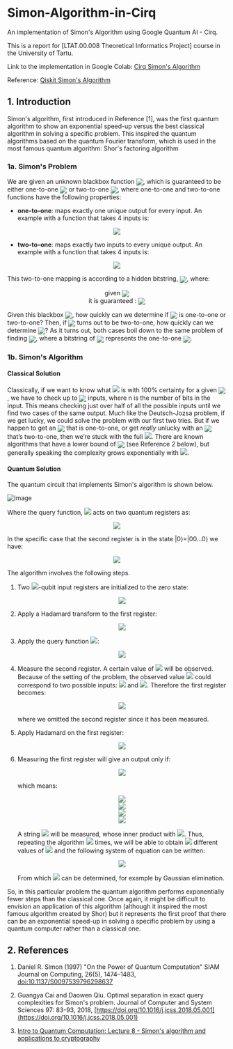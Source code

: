 # Simon-Algorithm-in-Cirq
An implementation of Simon's Algorithm using Google Quantum AI - Cirq.

This is a report for [LTAT.00.008 Theoretical Informatics Project] course in the University of Tartu.

Link to the implementation in Google Colab: [Cirq Simon's Algorithm](https://qiskit.org/textbook/ch-algorithms/simon.html)

Reference: [Qiskit Simon's Algorithm](https://colab.research.google.com/drive/1JDirSZv9dL2awlqEfiZWK0S38WaAmVT4?usp=sharing)

## 1. Introduction

Simon's algorithm, first introduced in Reference [1], was the first quantum algorithm to show an exponential speed-up versus the best classical algorithm in solving a specific problem. This inspired the quantum algorithms based on the quantum Fourier transform, which is used in the most famous quantum algorithm: Shor's factoring algorithm

### 1a. Simon's Problem

We are given an unknown blackbox function <img align="center" src="https://render.githubusercontent.com/render/math?math=f">, which is guaranteed to be either one-to-one <img align="center" src="https://render.githubusercontent.com/render/math?math=(1:1)"> or two-to-one <img align="center" src="https://render.githubusercontent.com/render/math?math=(2:1)">, where one-to-one and two-to-one functions have the following properties:

*   **one-to-one**: maps exactly one unique output for every input. An example with a function that takes 4 inputs is:
<p align="center">
<img align="center" src="https://render.githubusercontent.com/render/math?math=f(1) \rightarrow 1, f(2) \rightarrow 2, f(3) \rightarrow 3, f(4) \rightarrow 4">
</p>

*   **two-to-one**: maps exactly two inputs to every unique output. An example with a function that takes 4 inputs is:

<p align="center">
<img align="center" src="https://render.githubusercontent.com/render/math?math=f(1) \rightarrow 1, f(2) \rightarrow 2, f(3) \rightarrow 1, f(4) \rightarrow 2">
</p>

This two-to-one mapping is according to a hidden bitstring, <img align="center" src="https://render.githubusercontent.com/render/math?math=b">, where:

<p align="center">
given <img align="center" src="https://render.githubusercontent.com/render/math?math=x_1,x_2: \quad f(x_1) = f(x_2)">
<br/>
it is guaranteed : <img align="center" src="https://render.githubusercontent.com/render/math?math=\quad x_1 \oplus x_2 = b">
</p>

Given this blackbox <img align="center" src="https://render.githubusercontent.com/render/math?math=f">, how quickly can we determine if <img align="center" src="https://render.githubusercontent.com/render/math?math=f"> is one-to-one or two-to-one? Then, if <img align="center" src="https://render.githubusercontent.com/render/math?math=f"> turns out to be two-to-one, how quickly can we determine <img align="center" src="https://render.githubusercontent.com/render/math?math=b">? As it turns out, both cases boil down to the same problem of finding <img align="center" src="https://render.githubusercontent.com/render/math?math=b">, where a bitstring of <img align="center" src="https://render.githubusercontent.com/render/math?math=b={000...}"> represents the one-to-one <img align="center" src="https://render.githubusercontent.com/render/math?math=f">.

### 1b. Simon's Algorithm <a id='algorithm'> </a>

#### Classical Solution

Classically, if we want to know what <img src="https://render.githubusercontent.com/render/math?math=b"> is with 100% certainty for a given <img align="center" src="https://render.githubusercontent.com/render/math?math=f">, we have to check up to <img align="center" src="https://render.githubusercontent.com/render/math?math=2^{n-1} + 1">  inputs, where n is the number of bits in the input. This means checking just over half of all the possible inputs until we find two cases of the same output. Much like the Deutsch-Jozsa problem, if we get lucky, we could solve the problem with our first two tries. But if we happen to get an <img align="center" src="https://render.githubusercontent.com/render/math?math=f"> that is one-to-one, or get _really_ unlucky with an <img align="center" src="https://render.githubusercontent.com/render/math?math=f"> that’s two-to-one, then we’re stuck with the full <img src="https://render.githubusercontent.com/render/math?math=2^{n−1}+1">.
There are known algorithms that have a lower bound of <img align="center" src="https://render.githubusercontent.com/render/math?math=\Omega(2^{n/2})"> (see Reference 2 below), but generally speaking the complexity grows exponentially with <img src="https://render.githubusercontent.com/render/math?math=n">.

#### Quantum Solution

The quantum circuit that implements Simon's algorithm is shown below.

![image](https://user-images.githubusercontent.com/62504305/152556650-7a075ce1-b3b1-4d29-ad00-edc10e89baf6.png)

Where the query function, <img src="https://render.githubusercontent.com/render/math?math=\text{Q}_f"> acts on two quantum registers as:

<p align="center">
<img src="https://render.githubusercontent.com/render/math?math=\lvert x \rangle \lvert a \rangle \rightarrow \lvert x \rangle \lvert a \oplus f(x) \rangle">
</p>
  
In the specific case that the second register is in the state $|0\rangle = |00\dots0\rangle$ we have:

<p align="center">
<img src="https://render.githubusercontent.com/render/math?math=\lvert x \rangle \lvert 0 \rangle \rightarrow \lvert x \rangle \lvert f(x) \rangle">
</p>

The algorithm involves the following steps.
<ol>
   <li> Two <img src="https://render.githubusercontent.com/render/math?math=n">-qubit input registers are initialized to the zero state: 
    
<p align="center">
<img src="https://render.githubusercontent.com/render/math?math=\lvert \psi_1 \rangle = \lvert 0 \rangle^{\otimes n} \lvert 0 \rangle^{\otimes n}">
</p>

 </li>
   <li> Apply a Hadamard transform to the first register:
    
<p align="center">
<img src="https://render.githubusercontent.com/render/math?math=\lvert \psi_2 \rangle = \frac{1}{\sqrt{2^n}} \sum_{x \in \{0,1\}^{n} } \lvert x \rangle\lvert 0 \rangle^{\otimes n}">
</p>
     
   </li>
    
   <li> Apply the query function <img src="https://render.githubusercontent.com/render/math?math=\text{Q}_f">: 
    
<p align="center">
<img src="https://render.githubusercontent.com/render/math?math=\lvert \psi_3 \rangle = \frac{1}{\sqrt{2^n}} \sum_{x \in \{0,1\}^{n} } \lvert x \rangle \lvert f(x) \rangle">
</p>
 
   </li>
    
   <li> Measure the second register. A certain value of <img src="https://render.githubusercontent.com/render/math?math=f(x)"> will be observed. Because of the setting of the problem, the observed value <img src="https://render.githubusercontent.com/render/math?math=f(x)"> could correspond to two possible inputs: <img src="https://render.githubusercontent.com/render/math?math=x"> and <img src="https://render.githubusercontent.com/render/math?math=y = x \oplus b">. Therefore the first register becomes:
    
<p align="center">
<img src="https://render.githubusercontent.com/render/math?math=\lvert \psi_4 \rangle = \frac{1}{\sqrt{2}}  \left( \lvert x \rangle + \lvert y \rangle \right)">
</p>

   where we omitted the second register since it has been measured. 
   </li>
    
   <li> Apply Hadamard on the first register:
    
<p align="center">
<img src="https://render.githubusercontent.com/render/math?math=\lvert \psi_5 \rangle = \frac{1}{\sqrt{2^{n+1}}} \sum_{z \in \{0,1\}^{n} } \left[  (-1)^{x \cdot z} + (-1)^{y \cdot z} \right]  \lvert z \rangle">
</p>


   </li>
    
   <li> Measuring the first register will give an output only if:
    
<p align="center">
<img src="https://render.githubusercontent.com/render/math?math=(-1)^{x \cdot z} = (-1)^{y \cdot z}">
</p>


   which means:
<p align="center">
<img src="https://render.githubusercontent.com/render/math?math=x \cdot z = y \cdot z">
<br/>
<img src="https://render.githubusercontent.com/render/math?math=x \cdot z = \left( x \oplus b \right) \cdot z">
<br/>
<img src="https://render.githubusercontent.com/render/math?math=x \cdot z = x \cdot z \oplus b \cdot z">
<br/>
<img src="https://render.githubusercontent.com/render/math?math=b \cdot z = 0 \text{ (mod 2)}">
</p>
      
   A string <img src="https://render.githubusercontent.com/render/math?math=z"> will be measured, whose inner product with <img src="https://render.githubusercontent.com/render/math?math=b = 0">. Thus, repeating the algorithm <img src="https://render.githubusercontent.com/render/math?math=\approx n"> times, we will be able to obtain <img src="https://render.githubusercontent.com/render/math?math=n"> different values of <img src="https://render.githubusercontent.com/render/math?math=z"> and the following system of equation can be written:
       
    
<p align="center">
<img src="https://render.githubusercontent.com/render/math?math=\begin{cases} b \cdot z_1 = 0 \\ b \cdot z_2 = 0 \\ \quad \vdots \\ b \cdot z_n = 0 \end{cases}">
<br/>
</p>
       
   From which <img src="https://render.githubusercontent.com/render/math?math=b"> can be determined, for example by Gaussian elimination.
    </li>
</ol>

So, in this particular problem the quantum algorithm performs exponentially fewer steps than the classical one. Once again, it might be difficult to envision an application of this algorithm (although it inspired the most famous algorithm created by Shor) but it represents the first proof that there can be an exponential speed-up in solving a specific problem by using a quantum computer rather than a classical one.

## 2. References <a id='references'></a>

1. Daniel R. Simon (1997) "On the Power of Quantum Computation" SIAM Journal on Computing, 26(5), 1474–1483, [doi:10.1137/S0097539796298637](https://doi.org/10.1137/S0097539796298637)
2. Guangya Cai and Daowen Qiu. Optimal separation in exact query complexities for Simon's problem. Journal of Computer and System Sciences 97: 83-93, 2018, [https://doi.org/10.1016/j.jcss.2018.05.001](https://doi.org/10.1016/j.jcss.2018.05.001)

3. [Intro to Quantum Computation: Lecture 8 - Simon's algorithm and applications to cryptography](https://www.youtube.com/watch?v=TQ5U5IO-Z7g)
